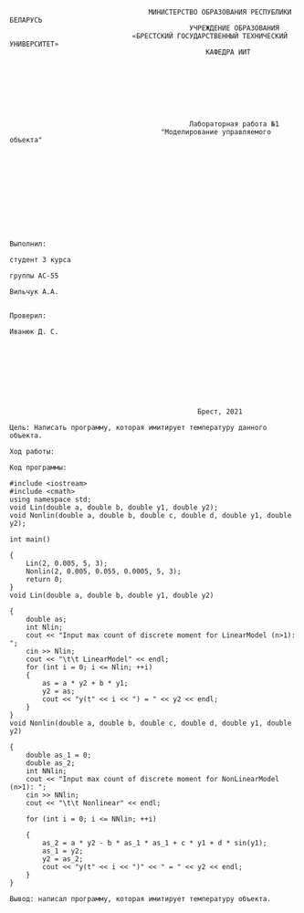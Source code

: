                                       МИНИСТЕРСТВО ОБРАЗОВАНИЯ РЕСПУБЛИКИ БЕЛАРУСЬ
                                                УЧРЕЖДЕНИЕ ОБРАЗОВАНИЯ 
                                  «БРЕСТСКИЙ ГОСУДАРСТВЕННЫЙ ТЕХНИЧЕСКИЙ УНИВЕРСИТЕТ»
                                                    КАФЕДРА ИИТ








                                                Лабораторная работа №1
                                         "Моделирование управляемого объекта"











                                                                                Выполнил:
                                                                                студент 3 курса
                                                                                группы АС-55
                                                                                Вильчук А.А.

                                                                                Проверил:
                                                                                Иванюк Д. С.









                                                  Брест, 2021  





                                                  
`Цель: Написать программу, которая имитирует температуру данного объекта.`

`Ход работы:`

`Код программы:`
```
#include <iostream>
#include <cmath>
using namespace std;
void Lin(double a, double b, double y1, double y2);
void Nonlin(double a, double b, double c, double d, double y1, double y2);

int main()

{
	Lin(2, 0.005, 5, 3);
	Nonlin(2, 0.005, 0.055, 0.0005, 5, 3);
	return 0;
}
void Lin(double a, double b, double y1, double y2)

{
	double as;
	int Nlin;
	cout << "Input max count of discrete moment for LinearModel (n>1): ";
	cin >> Nlin;
	cout << "\t\t LinearModel" << endl;
	for (int i = 0; i <= Nlin; ++i)
	{
		as = a * y2 + b * y1;
		y2 = as;
		cout << "y(t" << i << ") = " << y2 << endl;
	}
}
void Nonlin(double a, double b, double c, double d, double y1, double y2)

{
	double as_1 = 0;
	double as_2;
	int NNlin;
	cout << "Input max count of discrete moment for NonLinearModel (n>1): ";
	cin >> NNlin;
	cout << "\t\t Nonlinear" << endl;

	for (int i = 0; i <= NNlin; ++i)

	{
		as_2 = a * y2 - b * as_1 * as_1 + c * y1 + d * sin(y1);
		as_1 = y2;
		y2 = as_2;
		cout << "y(t" << i << ")" << " = " << y2 << endl;
	}
}
```
`Вывод: написал программу, которая имитирует температуру объекта.`

